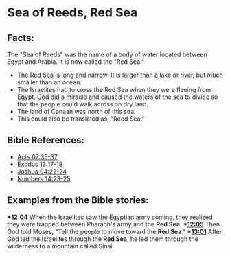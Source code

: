 # Sea of Reeds, Red Sea #

## Facts: ##

The "Sea of Reeds" was the name of a body of water located between Egypt and Arabia. It is now called the "Red Sea."
 
* The Red Sea is long and narrow. It is larger than a lake or river, but much smaller than an ocean.
* The Israelites had to cross the Red Sea when they were fleeing from Egypt. God did a miracle and caused the waters of the sea to divide so that the people could walk across on dry land.
* The land of Canaan was north of this sea.
* This could also be translated as, "Reed Sea."



## Bible References: ##

* [Acts 07:35-37](en/tn/act/help/07/35)
* [Exodus 13:17-18](en/tn/exo/help/13/17)
* [Joshua 04:22-24](en/tn/jos/help/04/22)
* [Numbers 14:23-25](en/tn/num/help/14/23)

## Examples from the Bible stories: ##

  __*[12:04](en/tn/obs/help/12/04)__  When the Israelites saw the Egyptian army coming, they realized they were trapped between Pharaoh's army and the __Red Sea__.
  __*[12:05](en/tn/obs/help/12/05)__  Then God told Moses, "Tell the people to move toward the __Red Sea__."
  __*[13:01](en/tn/obs/help/13/01)__  After God led the Israelites through the __Red Sea__, he led them through the wilderness to a mountain called Sinai.